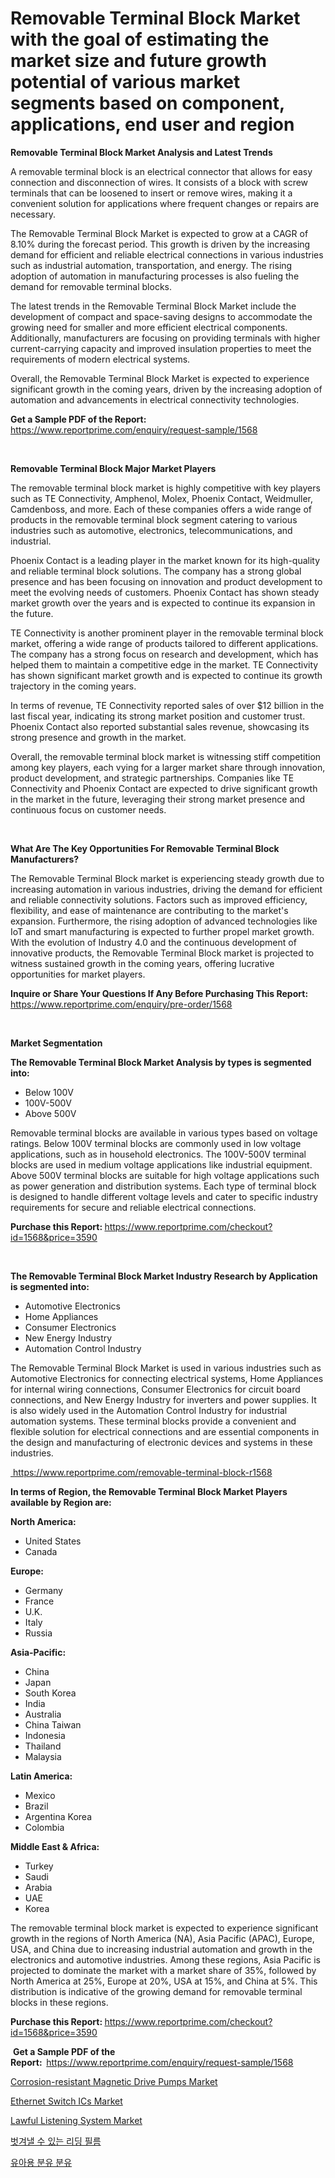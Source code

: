 <p><h1>Removable Terminal Block Market with the goal of estimating the market size and future growth potential of various market segments based on component, applications, end user and region</h1></p><p><strong>Removable Terminal Block Market Analysis and Latest Trends</strong></p>
<p><p>A removable terminal block is an electrical connector that allows for easy connection and disconnection of wires. It consists of a block with screw terminals that can be loosened to insert or remove wires, making it a convenient solution for applications where frequent changes or repairs are necessary.</p><p>The Removable Terminal Block Market is expected to grow at a CAGR of 8.10% during the forecast period. This growth is driven by the increasing demand for efficient and reliable electrical connections in various industries such as industrial automation, transportation, and energy. The rising adoption of automation in manufacturing processes is also fueling the demand for removable terminal blocks.</p><p>The latest trends in the Removable Terminal Block Market include the development of compact and space-saving designs to accommodate the growing need for smaller and more efficient electrical components. Additionally, manufacturers are focusing on providing terminals with higher current-carrying capacity and improved insulation properties to meet the requirements of modern electrical systems.</p><p>Overall, the Removable Terminal Block Market is expected to experience significant growth in the coming years, driven by the increasing adoption of automation and advancements in electrical connectivity technologies.</p></p>
<p><strong>Get a Sample PDF of the Report:&nbsp;</strong> <a href="https://www.reportprime.com/enquiry/request-sample/1568">https://www.reportprime.com/enquiry/request-sample/1568</a></p>
<p>&nbsp;</p>
<p><strong>Removable Terminal Block Major Market Players</strong></p>
<p><p>The removable terminal block market is highly competitive with key players such as TE Connectivity, Amphenol, Molex, Phoenix Contact, Weidmuller, Camdenboss, and more. Each of these companies offers a wide range of products in the removable terminal block segment catering to various industries such as automotive, electronics, telecommunications, and industrial.</p><p>Phoenix Contact is a leading player in the market known for its high-quality and reliable terminal block solutions. The company has a strong global presence and has been focusing on innovation and product development to meet the evolving needs of customers. Phoenix Contact has shown steady market growth over the years and is expected to continue its expansion in the future.</p><p>TE Connectivity is another prominent player in the removable terminal block market, offering a wide range of products tailored to different applications. The company has a strong focus on research and development, which has helped them to maintain a competitive edge in the market. TE Connectivity has shown significant market growth and is expected to continue its growth trajectory in the coming years.</p><p>In terms of revenue, TE Connectivity reported sales of over $12 billion in the last fiscal year, indicating its strong market position and customer trust. Phoenix Contact also reported substantial sales revenue, showcasing its strong presence and growth in the market.</p><p>Overall, the removable terminal block market is witnessing stiff competition among key players, each vying for a larger market share through innovation, product development, and strategic partnerships. Companies like TE Connectivity and Phoenix Contact are expected to drive significant growth in the market in the future, leveraging their strong market presence and continuous focus on customer needs.</p></p>
<p>&nbsp;</p>
<p><strong>What Are The Key Opportunities For Removable Terminal Block Manufacturers?</strong></p>
<p><p>The Removable Terminal Block market is experiencing steady growth due to increasing automation in various industries, driving the demand for efficient and reliable connectivity solutions. Factors such as improved efficiency, flexibility, and ease of maintenance are contributing to the market's expansion. Furthermore, the rising adoption of advanced technologies like IoT and smart manufacturing is expected to further propel market growth. With the evolution of Industry 4.0 and the continuous development of innovative products, the Removable Terminal Block market is projected to witness sustained growth in the coming years, offering lucrative opportunities for market players.</p></p>
<p><strong>Inquire or Share Your Questions If Any Before Purchasing This Report:</strong> <a href="https://www.reportprime.com/enquiry/pre-order/1568">https://www.reportprime.com/enquiry/pre-order/1568</a></p>
<p>&nbsp;</p>
<p><strong>Market Segmentation</strong></p>
<p><strong>The Removable Terminal Block Market Analysis by types is segmented into:</strong></p>
<p><ul><li>Below 100V</li><li>100V-500V</li><li>Above 500V</li></ul></p>
<p><p>Removable terminal blocks are available in various types based on voltage ratings. Below 100V terminal blocks are commonly used in low voltage applications, such as in household electronics. The 100V-500V terminal blocks are used in medium voltage applications like industrial equipment. Above 500V terminal blocks are suitable for high voltage applications such as power generation and distribution systems. Each type of terminal block is designed to handle different voltage levels and cater to specific industry requirements for secure and reliable electrical connections.</p></p>
<p><strong>Purchase this Report:&nbsp;</strong><a href="https://www.reportprime.com/checkout?id=1568&price=3590">https://www.reportprime.com/checkout?id=1568&price=3590</a></p>
<p>&nbsp;</p>
<p><strong>The Removable Terminal Block Market Industry Research by Application is segmented into:</strong></p>
<p><ul><li>Automotive Electronics</li><li>Home Appliances</li><li>Consumer Electronics</li><li>New Energy Industry</li><li>Automation Control Industry</li></ul></p>
<p><p>The Removable Terminal Block Market is used in various industries such as Automotive Electronics for connecting electrical systems, Home Appliances for internal wiring connections, Consumer Electronics for circuit board connections, and New Energy Industry for inverters and power supplies. It is also widely used in the Automation Control Industry for industrial automation systems. These terminal blocks provide a convenient and flexible solution for electrical connections and are essential components in the design and manufacturing of electronic devices and systems in these industries.</p></p>
<p><a href="https://www.reportprime.com/removable-terminal-block-r1568">&nbsp;https://www.reportprime.com/removable-terminal-block-r1568</a></p>
<p><strong>In terms of Region, the Removable Terminal Block Market Players available by Region are:</strong></p>
<p>
    <p> <strong> North America: </strong>
        <ul>
            <li>United States</li>
            <li>Canada</li>
        </ul>
        </p> 
    <p> <strong> Europe: </strong>
        <ul>
            <li>Germany</li>
            <li>France</li>
            <li>U.K.</li>
            <li>Italy</li>
            <li>Russia</li>
        </ul>
        </p> 
    <p> <strong> Asia-Pacific: </strong>
        <ul>
            <li>China</li>
            <li>Japan</li>
            <li>South Korea</li>
            <li>India</li>
            <li>Australia</li>
            <li>China Taiwan</li>
            <li>Indonesia</li>
            <li>Thailand</li>
            <li>Malaysia</li>
        </ul>
        </p> 
    <p> <strong> Latin America: </strong>
        <ul>
            <li>Mexico</li>
            <li>Brazil</li>
            <li>Argentina Korea</li>
            <li>Colombia</li>
        </ul>
        </p> 
    <p> <strong> Middle East & Africa: </strong>
        <ul>
            <li>Turkey</li>
            <li>Saudi</li>
            <li>Arabia</li>
            <li>UAE</li>
            <li>Korea</li>
        </ul>
    </p>
    </p>
<p><p>The removable terminal block market is expected to experience significant growth in the regions of North America (NA), Asia Pacific (APAC), Europe, USA, and China due to increasing industrial automation and growth in the electronics and automotive industries. Among these regions, Asia Pacific is projected to dominate the market with a market share of 35%, followed by North America at 25%, Europe at 20%, USA at 15%, and China at 5%. This distribution is indicative of the growing demand for removable terminal blocks in these regions.</p></p>
<p><strong>Purchase this Report: </strong><a href="https://www.reportprime.com/checkout?id=1568&price=3590">https://www.reportprime.com/checkout?id=1568&price=3590</a></p>
<p>&nbsp;<strong>Get a Sample PDF of the Report:&nbsp;&nbsp;</strong><a href="https://www.reportprime.com/enquiry/request-sample/1568">https://www.reportprime.com/enquiry/request-sample/1568</a></p>
<p><strong></strong></p>
<p><p><a href="https://medium.com/@colin.arnold9078/global-corrosion-resistant-magnetic-drive-pumps-market-by-product-type-by-application-by-region-a4856d2b1ffb">Corrosion-resistant Magnetic Drive Pumps Market</a></p><p><a href="https://github.com/sajonf007/Market-Research-Report-List-1/blob/main/ethernet-switch-ics-market.md">Ethernet Switch ICs Market</a></p><p><a href="https://www.linkedin.com/pulse/analyzing-lawful-listening-system-market-dynamics-growth-zjhfc">Lawful Listening System Market</a></p><p><a href="https://medium.com/@dungquinhon1992/peelable-lidding-films-%EC%8B%9C%EC%9E%A5-%EA%B8%80%EB%A1%9C%EB%B2%8C-%EC%8B%9C%EC%9E%A5-%EC%A0%90%EC%9C%A0%EC%9C%A8-%EB%B0%8F-%EC%88%9C%EC%9C%84-%EC%B4%9D-%ED%8C%90%EB%A7%A4-%EB%B0%8F-%EC%88%98%EC%9A%94-%EC%98%88%EC%B8%A1-2024-2031-f9cefa88f2a9">벗겨낼 수 있는 리딩 필름</a></p><p><a href="https://github.com/mduzzalmduzzal601/Market-Research-Report-List-1/blob/main/304262219599.md">유아용 분유 분유</a></p></p>